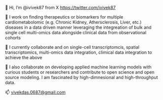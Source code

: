 👋 Hi, I’m @ivivek87 from X https://twitter.com/ivivek87 

👀 I work on finding therapeutics or biomarkers for multiple cardiometabolomic (e.g. Chronic Kidney, Athersclerosis, Liver, etc.) diseases in a data driven manner leveraging the integreation of bulk and single cell multi-omics data alongside clinical data from observational cohorts

🌱 I currently collaborate and on single-cell transcriptomcis, spatial transcriptomics, multi-omics data integration, climical data integration to achieve the above

💞️ I also collaborate on developing applied machine learning models with curious students or researchers and contribute to open science and open source modeling. I am fascinated by high-dimnesional and high-throughput data.

📫 vivekdas.0687@gmail.com
